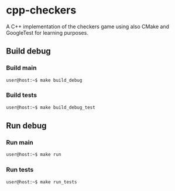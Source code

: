 # cpp-checkers

A C++ implementation of the checkers game using also CMake and GoogleTest for learning purposes.

## Build debug

### Build main
```bash
user@host:~$ make build_debug
```

### Build tests
```bash
user@host:~$ make build_debug_test
```

## Run debug

### Run main
```bash
user@host:~$ make run
```

### Run tests
```bash
user@host:~$ make run_tests
```
